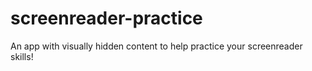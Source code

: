 # screenreader-practice
An app with visually hidden content to help practice your screenreader skills!
